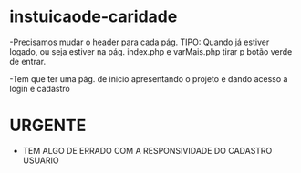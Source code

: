 # instuicaode-caridade

-Precisamos mudar o header para cada pág. 
TIPO: Quando já estiver logado, ou seja estiver na pág. index.php e varMais.php tirar p botão verde de entrar.

-Tem que ter uma pág. de inicio apresentando o projeto e dando acesso a login e cadastro


# URGENTE 
- TEM ALGO DE ERRADO COM A RESPONSIVIDADE DO CADASTRO USUARIO